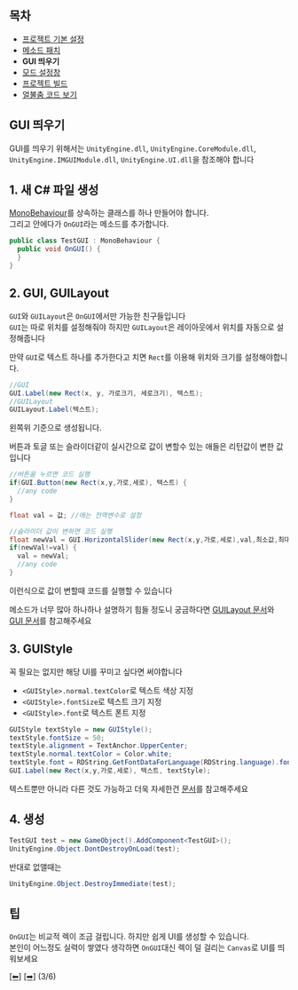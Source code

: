 
## 목차
 - [프로젝트 기본 설정](https://github.com/NoBrain0917/ADOFAI-Mod-Development-Guide/blob/main/dev1.md)
 - [메소드 패치](https://github.com/NoBrain0917/ADOFAI-Mod-Development-Guide/blob/main/dev2.md)
 - **GUI 띄우기**
 - [모드 설정창](https://github.com/NoBrain0917/ADOFAI-Mod-Development-Guide/blob/main/dev4.md)
 - [프로젝트 빌드](https://github.com/NoBrain0917/ADOFAI-Mod-Development-Guide/blob/main/dev5.md)
 - [얼불춤 코드 보기](https://github.com/NoBrain0917/ADOFAI-Mod-Development-Guide/blob/main/dev6.md)

## GUI 띄우기
 GUI를 띄우기 위해서는 `UnityEngine.dll`, `UnityEngine.CoreModule.dll`, `UnityEngine.IMGUIModule.dll`, `UnityEngine.UI.dll`을 참조해야 합니다

## 1. 새 C# 파일 생성

[MonoBehaviour](https://docs.unity3d.com/ScriptReference/MonoBehaviour.html)를 상속하는 클래스를 하나 만들어야 합니다.    
그리고 안에다가 `OnGUI`라는 메소드를 추가합니다.
```c#
public class TestGUI : MonoBehaviour {
  public void OnGUI() {
  }
}
```

## 2. GUI, GUILayout
`GUI`와 `GUILayout`은 `OnGUI`에서만 가능한 친구들입니다       
`GUI`는 따로 위치를 설정해줘야 하지만 `GUILayout`은 레이아웃에서 위치를 자동으로 설정해줍니다     
     
만약 `GUI`로 텍스트 하나를 추가한다고 치면 `Rect`를 이용해 위치와 크기를 설정해야합니다.    
```cs
//GUI
GUI.Label(new Rect(x, y, 가로크기, 세로크기), 텍스트);
//GUILayout
GUILayout.Label(텍스트);
```
왼쪽위 기준으로 생성됩니다.   
   
버튼과 토글 또는 슬라이더같이 실시간으로 값이 변할수 있는 애들은 리턴값이 변한 값입니다
```cs
//버튼을 누르면 코드 실행
if(GUI.Button(new Rect(x,y,가로,세로), 텍스트) {
  //any code
}

float val = 값; //애는 전역변수로 설정

//슬라이더 값이 변하면 코드 실행
float newVal = GUI.HorizontalSlider(new Rect(x,y,가로,세로),val,최소값,최대값);
if(newVal!=val) {
  val = newVal;
  //any code
}
```
이런식으로 값이 변할때 코드를 실행할 수 있습니다
    
메소드가 너무 많아 하나하나 설명하기 힘들 정도니 궁금하다면 [GUILayout 문서](https://docs.unity3d.com/ScriptReference/GUILayout.html)와 [GUI 문서](https://docs.unity3d.com/ScriptReference/GUI.html)를 참고해주세요

## 3. GUIStyle
꼭 필요는 없지만 해당 UI를 꾸미고 싶다면 써야합니다
 - `<GUIStyle>.normal.textColor`로 텍스트 색상 지정
 - `<GUIStyle>.fontSize`로 텍스트 크기 지정
 - `<GUIStyle>.font`로 텍스트 폰트 지정
```cs
GUIStyle textStyle = new GUIStyle();
textStyle.fontSize = 50;
textStyle.alignment = TextAnchor.UpperCenter;
textStyle.normal.textColor = Color.white;
textStyle.font = RDString.GetFontDataForLanguage(RDString.language).font;
GUI.Label(new Rect(x,y,가로,세로), 텍스트, textStyle);
```

텍스트뿐만 아니라 다른 것도 가능하고 더욱 자세한건 [문서](https://docs.unity3d.com/ScriptReference/GUIStyle.html)를 참고해주세요

## 4. 생성
```cs
TestGUI test = new GameObject().AddComponent<TestGUI>();
UnityEngine.Object.DontDestroyOnLoad(test);
```
반대로 없앨때는
```cs
UnityEngine.Object.DestroyImmediate(test);
```

## 팁
`OnGUI`는 비교적 렉이 조금 걸립니다. 하지만 쉽게 UI를 생성할 수 있습니다.    
본인이 어느정도 실력이 쌓였다 생각하면 `OnGUI`대신 렉이 덜 걸리는 `Canvas`로 UI를 띄워보세요

[[⬅]](https://github.com/NoBrain0917/ADOFAI-Mod-Development-Guide/blob/main/dev2.md) [[➡]](https://github.com/NoBrain0917/ADOFAI-Mod-Development-Guide/blob/main/dev4.md) (3/6)
